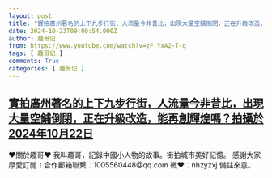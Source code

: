 ```yaml
---
layout: post
title: "實拍廣州著名的上下九步行街，人流量今非昔比，出現大量空鋪倒閉，正在升級改造，能再創輝煌嗎？拍攝於2024年10月22日"
date: 2024-10-23T09:00:54.000Z
author: 趣哥记
from: https://www.youtube.com/watch?v=zF_YxA2-T-g
tags: [ 趣哥记 ]
comments: True
categories: [ 趣哥记 ]
---
```

<!--1729674054000-->
[實拍廣州著名的上下九步行街，人流量今非昔比，出現大量空鋪倒閉，正在升級改造，能再創輝煌嗎？拍攝於2024年10月22日](https://www.youtube.com/watch?v=zF_YxA2-T-g)
------

<div>
♥關於趣哥♥  我叫趣哥，記錄中國小人物的故事。街拍城市美好記憶。  感謝大家厚愛訂閱！合作郵箱聯繫：1005560448@qq.com 微❤：nhzyzxj 備註來意。
</div>
